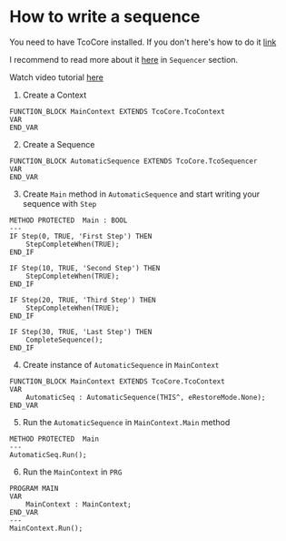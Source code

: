 # How to write a sequence

You need to have TcoCore installed. If you don't here's how to do it [link](..\How_to_get_started_from_scratch\article.md)

I recommend to read more about it [here](..\application.md) in `Sequencer` section.

Watch video tutorial [here](https://youtu.be/JoQUKgtXUBM)

1. Create a Context
```
FUNCTION_BLOCK MainContext EXTENDS TcoCore.TcoContext
VAR
END_VAR
```
2. Create a Sequence
```
FUNCTION_BLOCK AutomaticSequence EXTENDS TcoCore.TcoSequencer
VAR
END_VAR
```

3. Create `Main` method in `AutomaticSequence` and start writing your sequence with `Step`
```
METHOD PROTECTED  Main : BOOL
---
IF Step(0, TRUE, 'First Step') THEN
    StepCompleteWhen(TRUE);
END_IF

IF Step(10, TRUE, 'Second Step') THEN
    StepCompleteWhen(TRUE);
END_IF

IF Step(20, TRUE, 'Third Step') THEN
    StepCompleteWhen(TRUE);
END_IF

IF Step(30, TRUE, 'Last Step') THEN
    CompleteSequence();
END_IF
```

4. Create instance of `AutomaticSequence` in `MainContext`
```
FUNCTION_BLOCK MainContext EXTENDS TcoCore.TcoContext
VAR
    AutomaticSeq : AutomaticSequence(THIS^, eRestoreMode.None);
END_VAR
```
5. Run the `AutomaticSequence` in `MainContext.Main` method
```
METHOD PROTECTED  Main
---
AutomaticSeq.Run();
```
6. Run the `MainContext` in `PRG`
```
PROGRAM MAIN
VAR
	MainContext : MainContext;
END_VAR
---
MainContext.Run();
```


